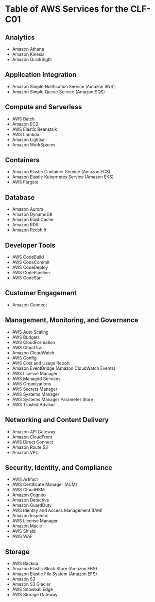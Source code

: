 # Table of AWS Services for the CLF-C01

## Analytics

* Amazon Athena
* Amazon Kinesis
* Amazon QuickSight

## Application Integration

* Amazon Simple Notification Service (Amazon SNS)
* Amazon Simple Queue Service (Amazon SQS)

## Compute and Serverless

* AWS Batch
* Amazon EC2
* AWS Elastic Beanstalk
* AWS Lambda
* Amazon Lightsail
* Amazon WorkSpaces

## Containers

* Amazon Elastic Container Service (Amazon ECS)
* Amazon Elastic Kubernetes Service (Amazon EKS)
* AWS Fargate

## Database

* Amazon Aurora
* Amazon DynamoDB
* Amazon ElastiCache
* Amazon RDS
* Amazon Redshift

## Developer Tools

* AWS CodeBuild
* AWS CodeCommit
* AWS CodeDeploy
* AWS CodePipeline
* AWS CodeStar

## Customer Engagement

* Amazon Connect

## Management, Monitoring, and Governance

* AWS Auto Scaling
* AWS Budgets
* AWS CloudFormation
* AWS CloudTrail
* Amazon CloudWatch
* AWS Config
* AWS Cost and Usage Report
* Amazon EventBridge (Amazon CloudWatch Events)
* AWS License Manager
* AWS Managed Services
* AWS Organizations
* AWS Secrets Manager
* AWS Systems Manager
* AWS Systems Manager Parameter Store
* AWS Trusted Advisor

## Networking and Content Delivery

* Amazon API Gateway
* Amazon CloudFront
* AWS Direct Connect
* Amazon Route 53
* Amazon VPC

## Security, Identity, and Compliance

* AWS Artifact
* AWS Certificate Manager (ACM)
* AWS CloudHSM
* Amazon Cognito
* Amazon Detective
* Amazon GuardDuty
* AWS Identity and Access Management (IAM)
* Amazon Inspector
* AWS License Manager
* Amazon Macie
* AWS Shield
* AWS WAF

## Storage

* AWS Backup
* Amazon Elastic Block Store (Amazon EBS)
* Amazon Elastic File System (Amazon EFS)
* Amazon S3
* Amazon S3 Glacier
* AWS Snowball Edge
* AWS Storage Gateway
